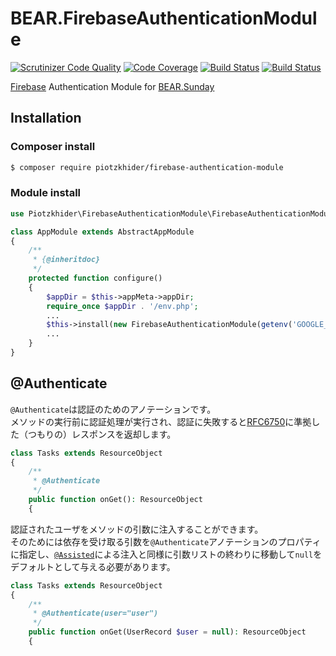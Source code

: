 BEAR.FirebaseAuthenticationModule
================

[![Scrutinizer Code Quality](https://scrutinizer-ci.com/g/piotzkhider/BEAR.FirebaseAuthenticationModule/badges/quality-score.png?b=master)](https://scrutinizer-ci.com/g/piotzkhider/BEAR.FirebaseAuthenticationModule/?branch=master)
[![Code Coverage](https://scrutinizer-ci.com/g/piotzkhider/BEAR.FirebaseAuthenticationModule/badges/coverage.png?b=master)](https://scrutinizer-ci.com/g/piotzkhider/BEAR.FirebaseAuthenticationModule/?branch=master)
[![Build Status](https://scrutinizer-ci.com/g/piotzkhider/BEAR.FirebaseAuthenticationModule/badges/build.png?b=master)](https://scrutinizer-ci.com/g/piotzkhider/BEAR.FirebaseAuthenticationModule/build-status/master)
[![Build Status](https://travis-ci.org/piotzkhider/BEAR.FirebaseAuthenticationModule.svg?branch=master)](https://travis-ci.org/piotzkhider/BEAR.FirebaseAuthenticationModule.svg?branch=master)

[Firebase](https://github.com/kreait/firebase-php) Authentication Module for [BEAR.Sunday](https://github.com/bearsunday/BEAR.Sunday)

## Installation

### Composer install

```bash
$ composer require piotzkhider/firebase-authentication-module
```
 
### Module install

```php
use Piotzkhider\FirebaseAuthenticationModule\FirebaseAuthenticationModule;
```

```php
class AppModule extends AbstractAppModule
{
    /**
     * {@inheritdoc}
     */
    protected function configure()
    {
        $appDir = $this->appMeta->appDir;
        require_once $appDir . '/env.php';
        ...
        $this->install(new FirebaseAuthenticationModule(getenv('GOOGLE_APPLICATION_CREDENTIALS')));
        ...
    }
}
```

## @Authenticate

`@Authenticate`は認証のためのアノテーションです。  
メソッドの実行前に認証処理が実行され、認証に失敗すると[RFC6750](https://tools.ietf.org/html/rfc6750)に準拠した（つもりの）レスポンスを返却します。

```php
class Tasks extends ResourceObject
{
    /**
     * @Authenticate
     */
    public function onGet(): ResourceObject
    {
```

認証されたユーザをメソッドの引数に注入することができます。  
そのためには依存を受け取る引数を`@Authenticate`アノテーションのプロパティに指定し、[`@Assisted`](https://github.com/ray-di/Ray.Di#assisted-injection)による注入と同様に引数リストの終わりに移動して`null`をデフォルトとして与える必要があります。

```php
class Tasks extends ResourceObject
{
    /**
     * @Authenticate(user="user")
     */
    public function onGet(UserRecord $user = null): ResourceObject
    {
```

